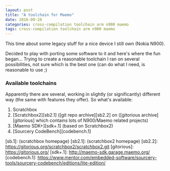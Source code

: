 ```yaml
---
layout: post
title: "A toolchain for Maemo"
date: 2016-09-28
categories: cross-compilation toolchain arm n900 maemo
tags: cross-compilation toolchain arm n900 maemo
---
```

This time about some legacy stuff for a nice device I still own (Nokia N900).

Decided to play with porting some software to it and here's where the fun began...
Trying to create a reasonable toolchain I ran on several possibilities, not sure
which is the best one (can do what I need, is reasonable to use ;)

### Available toolchains
Apparently there are several, working in slightly (or significantly) different way
(the same with features they offer). So what's available:

1. Scratchbox
2. [Scratchbox2][sb2.1] ([git repo archive][sb2.2]
on ([gitorious archive][gitorious] which contains lots of N900/Maemo related projects)
3. [Maemo SDK+][sdk+.1] (based on Scratchbox2)
4. [Sourcery CodeBench][codebench.1]


[sb.1]: (scratchbox homepage)
[sb2.1]: (scratchbox2 homepage)
[sb2.2]: https://gitorious.org/scratchbox2/scratchbox2.git
[gitorious]: https://gitorious.org/
[sdk+.1]: http://maemo-sdk.garage.maemo.org/
[codebench.1]: https://www.mentor.com/embedded-software/sourcery-tools/sourcery-codebench/editions/lite-edition/


